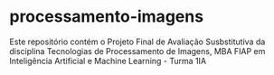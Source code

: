 # processamento-imagens
Este repositório contém o Projeto Final de Avaliação Susbstitutiva da disciplina Tecnologias de Processamento de Imagens, MBA FIAP em Inteligência Artificial e Machine Learning - Turma 1IA
